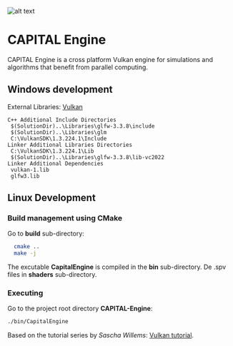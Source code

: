 ![alt text](https://github.com/whooki3/CAPITAL-engine/tree/main/assets/CoverCapture.PNG?raw=true)

# CAPITAL Engine

CAPITAL Engine is a cross platform Vulkan engine for simulations and algorithms that benefit from parallel computing.

## Windows development

External Libraries: [Vulkan](https://vulkan-tutorial.com/Development_environment)

```text
C++ Additional Include Directories
 $(SolutionDir)..\Libraries\glfw-3.3.8\include
 $(SolutionDir)..\Libraries\glm
 C:\VulkanSDK\1.3.224.1\Include
Linker Additional Libraries Directories
 C:\VulkanSDK\1.3.224.1\Lib
 $(SolutionDir)..\Libraries\glfw-3.3.8\lib-vc2022
Linker Additional Dependencies
 vulkan-1.lib
 glfw3.lib
```

## Linux Development

### Build management using CMake

Go to **build** sub-directory:

```bash
  cmake ..
  make -j
```

The excutable **CapitalEngine** is compiled in the **bin** sub-directory.
De .spv files in **shaders** sub-directory.

### Executing

Go to the project root directory **CAPITAL-Engine**:

```bash
./bin/CapitalEngine
```

Based on the tutorial series by *Sascha Willems*: [Vulkan tutorial](https://vulkan-tutorial.com/Introduction).


